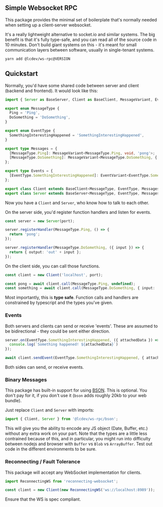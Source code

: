 ## Simple Websocket RPC
This package provides the minimal set of boilerplate that's normally needed when setting up a client-server websocket.

It's a really lightweight alternative to socket.io and similar systems. The big benefit is that it's fully type-safe,
and you can read all of the source code in 10 minutes. Don't build giant systems on this - it's meant for small
communication layers between software, usually in single-tenant systems.

```
yarn add @lcdev/ws-rpc@VERSION
```

## Quickstart
Normally, you'd have some shared code between server and client (backend and frontend). It would look like this:

```typescript
import { Server as BaseServer, Client as BaseClient, MessageVariant, EventVariant } from 'ws-rpc';

export enum MessageType {
  Ping = 'Ping',
  DoSomething = 'DoSomething',
}

export enum EventType {
  SomethingInterestingHappened = 'SomethingInterestingHappened',
}

export type Messages = {
  [MessageType.Ping]: MessageVariant<MessageType.Ping, void, 'pong'>;
  [MessageType.DoSomething]: MessageVariant<MessageType.DoSomething, { input: string }, { output: string }>;
};

export type Events = {
  [EventType.SomethingInterestingHappened]: EventVariant<EventType.SomethingInterestingHappened, { attachedData: string }>;
};

export class Client extends BaseClient<MessageType, EventType, Messages, Events> {}
export class Server extends BaseServer<MessageType, EventType, Messages, Events> {}
```

Now you have a `Client` and `Server`, who know how to talk to each other.

On the server side, you'd register function handlers and listen for events.

```typescript
const server = new Server(port);

server.registerHandler(MessageType.Ping, () => {
  return 'pong';
});

server.registerHandler(MessageType.DoSomething, ({ input }) => {
  return { output: 'out' + input };
});
```

On the client side, you can call those functions.


```typescript
const client = new Client('localhost', port);

const pong = await client.call(MessageType.Ping, undefined);
const something = await client.call(MessageType.DoSomething, { input: 'in' });
```

Most importantly, this is **type safe**. Function calls and handlers are constrained by typescript and the types you've given.

### Events
Both servers and clients can send or receive 'events'. These are assumed to be bidirectional - they could be sent either direction.

```typescript
server.on(EventType.SomethingInterestingHappened, ({ attachedData }) => {
  console.log(`Something happened! ${attachedData}`)
});

await client.sendEvent(EventType.SomethingInterestingHappened, { attachedData: 'foobar' });
```

Both sides can send, or receive events.

### Binary Messages
This package has built-in support for using [BSON](https://www.npmjs.com/package/bson).
This is optional. You don't pay for it, if you don't use it (`bson` adds roughly 20kb to your web bundle).

Just replace `Client` and `Server` with imports:

```typescript
import { Client, Server } from '@lcdev/ws-rpc/bson';
```

This will give you the ability to encode any JS object (Date, Buffer, etc.) without any extra work on your part.
Note that the types are a little less contrained because of this, and in particular, you might run into difficulty
between nodejs and browser with `Buffer` vs `Blob` vs `ArrayBuffer`. Test out code in the different environments to be sure.

### Reconnecting / Fault Tolerance
This package will accept any WebSocket implementation for clients.

```typescript
import ReconnectingWS from 'reconnecting-websocket';

const client = new Client(new ReconnectingWS('ws://localhost:8989'));
```

Ensure that the WS is spec compliant.
